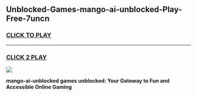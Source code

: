
## Unblocked-Games-mango-ai-unblocked-Play-Free-7uncn
<h3>
<a href="https://premium76.site?title=mango-ai-unblocked&ref=19M">CLICK TO PLAY</a></h3>
<hr>

<h3>
<a href="https://premium76.site?title=mango-ai-unblocked&ref=19M">CLICK 2 PLAY</a>
  
</h3>

<a href="https://premium76.site?title=mango-ai-unblocked&ref=19M"><img src="https://clearcache.store/games.png"></a>


**mango-ai-unblocked games unblocked: Your Gateway to Fun and Accessible Online Gaming**
